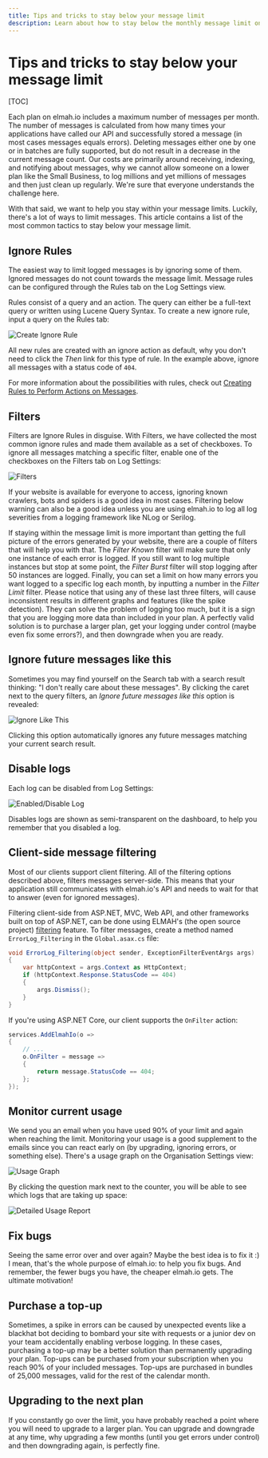 ```yaml
---
title: Tips and tricks to stay below your message limit
description: Learn about how to stay below the monthly message limit on elmah.io. If you don't want to upgrade here's a list of tricks to help limit messages.
---
```


# Tips and tricks to stay below your message limit

[TOC]

Each plan on elmah.io includes a maximum number of messages per month. The number of messages is calculated from how many times your applications have called our API and successfully stored a message (in most cases messages equals errors). Deleting messages either one by one or in batches are fully supported, but do not result in a decrease in the current message count. Our costs are primarily around receiving, indexing, and notifying about messages, why we cannot allow someone on a lower plan like the Small Business, to log millions and yet millions of messages and then just clean up regularly. We're sure that everyone understands the challenge here.

With that said, we want to help you stay within your message limits. Luckily, there's a lot of ways to limit messages. This article contains a list of the most common tactics to stay below your message limit.

## Ignore Rules

The easiest way to limit logged messages is by ignoring some of them. Ignored messages do not count towards the message limit. Message rules can be configured through the Rules tab on the Log Settings view.

Rules consist of a query and an action. The query can either be a full-text query or written using Lucene Query Syntax. To create a new ignore rule, input a query on the Rules tab:

![Create Ignore Rule](/images/create_ignore_rule.png)

All new rules are created with an ignore action as default, why you don't need to click the *Then* link for this type of rule. In the example above, ignore all messages with a status code of `404`.

For more information about the possibilities with rules, check out [Creating Rules to Perform Actions on Messages](https://docs.elmah.io/creating-rules-to-perform-actions-on-messages/).

## Filters

Filters are Ignore Rules in disguise. With Filters, we have collected the most common ignore rules and made them available as a set of checkboxes. To ignore all messages matching a specific filter, enable one of the checkboxes on the Filters tab on Log Settings:

![Filters](/images/filters.png)

If your website is available for everyone to access, ignoring known crawlers, bots and spiders is a good idea in most cases. Filtering below warning can also be a good idea unless you are using elmah.io to log all log severities from a logging framework like NLog or Serilog.

If staying within the message limit is more important than getting the full picture of the errors generated by your website, there are a couple of filters that will help you with that. The *Filter Known* filter will make sure that only one instance of each error is logged. If you still want to log multiple instances but stop at some point, the *Filter Burst* filter will stop logging after 50 instances are logged. Finally, you can set a limit on how many errors you want logged to a specific log each month, by inputting a number in the *Filter Limit* filter. Please notice that using any of these last three filters, will cause inconsistent results in different graphs and features (like the spike detection). They can solve the problem of logging too much, but it is a sign that you are logging more data than included in your plan. A perfectly valid solution is to purchase a larger plan, get your logging under control (maybe even fix some errors?), and then downgrade when you are ready.

## Ignore future messages like this

Sometimes you may find yourself on the Search tab with a search result thinking: "I don't really care about these messages". By clicking the caret next to the query filters, an *Ignore future messages like this* option is revealed:

![Ignore Like This](/images/ignore_like_this.png)

Clicking this option automatically ignores any future messages matching your current search result.

## Disable logs

Each log can be disabled from Log Settings:

![Enabled/Disable Log](/images/enabled_disable_log.png)

Disables logs are shown as semi-transparent on the dashboard, to help you remember that you disabled a log.

## Client-side message filtering

Most of our clients support client filtering. All of the filtering options described above, filters messages server-side. This means that your application still communicates with elmah.io's API and needs to wait for that to answer (even for ignored messages).

Filtering client-side from ASP.NET, MVC, Web API, and other frameworks built on top of ASP.NET, can be done using ELMAH's (the open source project) [filtering](https://code.google.com/p/elmah/wiki/ErrorFiltering) feature. To filter messages, create a method named `ErrorLog_Filtering` in the `Global.asax.cs` file:

```csharp
void ErrorLog_Filtering(object sender, ExceptionFilterEventArgs args)
{
    var httpContext = args.Context as HttpContext;
    if (httpContext.Response.StatusCode == 404)
    {
        args.Dismiss();
    }
}
```

If you're using ASP.NET Core, our client supports the `OnFilter` action:

```csharp
services.AddElmahIo(o =>
{
    // ...
    o.OnFilter = message =>
    {
        return message.StatusCode == 404;
    };
});
```

## Monitor current usage

We send you an email when you have used 90% of your limit and again when reaching the limit. Monitoring your usage is a good supplement to the emails since you can react early on (by upgrading, ignoring errors, or something else). There's a usage graph on the Organisation Settings view:

![Usage Graph](/images/usage_graph.png)

By clicking the question mark next to the counter, you will be able to see which logs that are taking up space:

![Detailed Usage Report](/images/detailed-usage-report.png)

## Fix bugs

Seeing the same error over and over again? Maybe the best idea is to fix it :) I mean, that's the whole purpose of elmah.io: to help you fix bugs. And remember, the fewer bugs you have, the cheaper elmah.io gets. The ultimate motivation!

## Purchase a top-up

Sometimes, a spike in errors can be caused by unexpected events like a blackhat bot deciding to bombard your site with requests or a junior dev on your team accidentally enabling verbose logging. In these cases, purchasing a top-up may be a better solution than permanently upgrading your plan. Top-ups can be purchased from your subscription when you reach 90% of your included messages. Top-ups are purchased in bundles of 25,000 messages, valid for the rest of the calendar month.

## Upgrading to the next plan

If you constantly go over the limit, you have probably reached a point where you will need to upgrade to a larger plan. You can upgrade and downgrade at any time, why upgrading a few months (until you get errors under control) and then downgrading again, is perfectly fine.